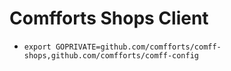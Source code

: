 # Comfforts Shops Client

- `export GOPRIVATE=github.com/comfforts/comff-shops,github.com/comfforts/comff-config`
